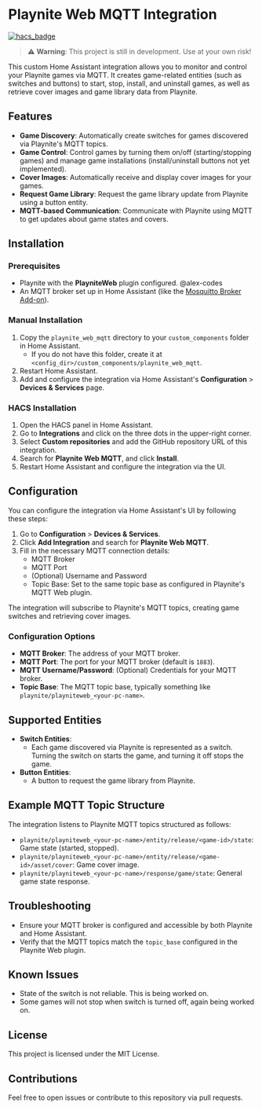 # Playnite Web MQTT Integration

[![hacs_badge](https://img.shields.io/badge/HACS-Custom-orange.svg)](https://hacs.xyz/)

> ⚠️ **Warning**: This project is still in development. Use at your own risk!

This custom Home Assistant integration allows you to monitor and control your Playnite games via MQTT. It creates game-related entities (such as switches and buttons) to start, stop, install, and uninstall games, as well as retrieve cover images and game library data from Playnite.

## Features

- **Game Discovery**: Automatically create switches for games discovered via Playnite's MQTT topics.
- **Game Control**: Control games by turning them on/off (starting/stopping games) and manage game installations (install/uninstall buttons not yet implemented).
- **Cover Images**: Automatically receive and display cover images for your games.
- **Request Game Library**: Request the game library update from Playnite using a button entity.
- **MQTT-based Communication**: Communicate with Playnite using MQTT to get updates about game states and covers.

## Installation

### Prerequisites
- Playnite with the **PlayniteWeb** plugin configured. @alex-codes
- An MQTT broker set up in Home Assistant (like the [Mosquitto Broker Add-on](https://www.home-assistant.io/addons/mosquitto/)).

### Manual Installation
1. Copy the `playnite_web_mqtt` directory to your `custom_components` folder in Home Assistant.
   - If you do not have this folder, create it at `<config_dir>/custom_components/playnite_web_mqtt`.
2. Restart Home Assistant.
3. Add and configure the integration via Home Assistant's **Configuration** > **Devices & Services** page.

### HACS Installation
1. Open the HACS panel in Home Assistant.
2. Go to **Integrations** and click on the three dots in the upper-right corner.
3. Select **Custom repositories** and add the GitHub repository URL of this integration.
4. Search for **Playnite Web MQTT**, and click **Install**.
5. Restart Home Assistant and configure the integration via the UI.

## Configuration

You can configure the integration via Home Assistant's UI by following these steps:
1. Go to **Configuration** > **Devices & Services**.
2. Click **Add Integration** and search for **Playnite Web MQTT**.
3. Fill in the necessary MQTT connection details:
   - MQTT Broker
   - MQTT Port
   - (Optional) Username and Password
   - Topic Base: Set to the same topic base as configured in Playnite's MQTT Web plugin.

The integration will subscribe to Playnite's MQTT topics, creating game switches and retrieving cover images.

### Configuration Options

- **MQTT Broker**: The address of your MQTT broker.
- **MQTT Port**: The port for your MQTT broker (default is `1883`).
- **MQTT Username/Password**: (Optional) Credentials for your MQTT broker.
- **Topic Base**: The MQTT topic base, typically something like `playnite/playniteweb_<your-pc-name>`.

## Supported Entities

- **Switch Entities**:
  - Each game discovered via Playnite is represented as a switch. Turning the switch on starts the game, and turning it off stops the game.
- **Button Entities**:
  - A button to request the game library from Playnite.

## Example MQTT Topic Structure

The integration listens to Playnite MQTT topics structured as follows:

- `playnite/playniteweb_<your-pc-name>/entity/release/<game-id>/state`: Game state (started, stopped).
- `playnite/playniteweb_<your-pc-name>/entity/release/<game-id>/asset/cover`: Game cover image.
- `playnite/playniteweb_<your-pc-name>/response/game/state`: General game state response.

## Troubleshooting

- Ensure your MQTT broker is configured and accessible by both Playnite and Home Assistant.
- Verify that the MQTT topics match the `topic_base` configured in the Playnite Web plugin.

## Known Issues

- State of the switch is not reliable. This is being worked on.
- Some games will not stop when switch is turned off, again being worked on.

## License

This project is licensed under the MIT License.

## Contributions

Feel free to open issues or contribute to this repository via pull requests.
